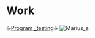 Work
====

:coffee:[Program _testing](https://github.com/Marius-A):coffee:
![Marius_a](./img/tesla_edison_oatmeal.jpg "Marius_a")
